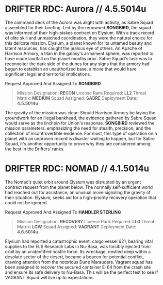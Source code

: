 # DRIFTER RDC: Aurora // 4.5.5014u
The command deck of the Aurora was alight with activity, as Sabre Squad assembled for their briefing. Led by the renowned **SONGBIRD**, the squad was informed of their high-stakes contract on Elysium. With a track record of elite skill and unmatched coordination, they were the natural choice for this delicate mission. Elysium, a planet known for its untamed beauty and latent resources, has caught the jealous eye of others. An Apache of Harrison Armory, a titan in the galaxy's armament sphere, was reported to have made landfall on the planet months prior. Sabre Squad's task was to reconnoiter the dark side of the dunes for any signs that the armory had begun to establish an unauthorized base, a move that would have significant legal and territorial implications.

Request Approved And Assigned To **SONGBIRD**
> Mission Designation: **RECON**
> License Rank Required: **LL2**
> Threat Matrix: **MEDIUM**
> Squad Assigned: **SABRE**
> Deployment Date: **4.5.5014u**

The gravity of the mission was clear: Should Harrison Armory be laying the groundwork for an illegal bankhead, the evidence gathered by Sabre Squad would serve as the linchpin for Union's response. **SONGBIRD** reviewed the mission parameters, emphasizing the need for stealth, precision, and the collection of incontrovertible evidence. For most, this type of operation on a planet with an unproven record is disaster waiting to happen, but for Sabre Squad, it's another opportunity to prove why they are considered among the best in the Drifters' ranks.


# DRIFTER RDC: NOMAD // 4.1.5014u
The Nomad’s quiet orbit around Elysium was disrupted by an urgent contract request from the planet below. The normally self-sufficient world had reached out for assistance, an unusual move signaling the gravity of their situation. Elysium, seeks aid for a high-priority recovery operation that could not be ignored.

Request Approved And Assigned To **HANDLER STERLING**
> Mission Designation: **RECOVERY**
> License Rank Required: **LL0**
> Threat Matrix: **LOW**
> Squad Assigned: **VAGRANT**
> Deployment Date: **4.6.5014u**

Elysium had reported a catastrophic event: cargo vessel 621, bearing vital supplies to the ELS Research Labs in Nu-Basa, was forcibly ejected from orbit by an unidentified hostile force. Its wreckage, nestled deep within a desolate sector of the desert, became a beacon for potential conflict, drawing attention from the notorious Dune Marauders. Vagrant squad has been assigned to recover the secured container E-64 from the crash site and ensure its safe delivery to Nu-Basa. This will be the perfect test to see if VAGRANT Squad will live up to expectations.  